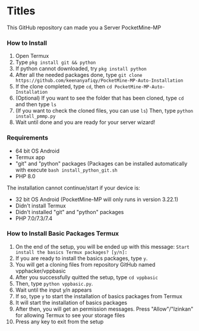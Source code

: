 # Titles
This GitHub repository can made you a Server PocketMine-MP

### How to Install
1. Open Termux
2. Type `pkg install git && python`
3. If python cannot downloaded, try `pkg install python`
4. After all the needed packages done, type `git clone https://github.com/keenanyafiqy/PocketMine-MP-Auto-Installation`
5. If the clone completed, type `cd`, then `cd PocketMine-MP-Auto-Installation`
6. (Optional) If you want to see the folder that has been cloned, type `cd` and then type `ls`
7. (If you want to check the cloned files, you can use `ls`) Then, type `python install_pmmp.py`
8. Wait until done and you are ready for your server wizard!

### Requirements
- 64 bit OS Android
- Termux app
- "git" and "python" packages
(Packages can be installed automatically with execute `bash install_python_git.sh`
- PHP 8.0

The installation cannot continue/start if your device is:

- 32 bit OS Android (PocketMine-MP will only runs in version 3.22.1)
- Didn't install Termux
- Didn't installed "git" and "python" packages
- PHP 7.0/7.3/7.4

### How to Install Basic Packages Termux
1. On the end of the setup, you will be ended up with this message: `Start install the basics Termux packages? [y/n]:`
2. If you are ready to install the basics packages, type `y`.
3. You will get a cloning files from repository GitHub named vpphacker/vppbasic
4. After you successfully quitted the setup, type `cd vppbasic`
5. Then, type `python vppbasic.py`.
6. Wait until the input y/n appears
7. If so, type `y` to start the installation of basics packages from Termux
8. It will start the installation of basics packages
9. After then, you will get an permission messages. Press "Allow"/"Izinkan" for allowing Termux to see your storage files
10. Press any key to exit from the setup
